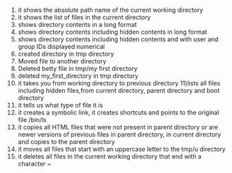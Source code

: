1) it shows the absolute path name of the current working directory
2) it shows the list of files in the current directory
3) shows directory contents in a long format
4) shows directory contents including hidden contents in long format
5) shows directory contents including hidden contents and with user and group IDs displayed numerical
6)  created directory in tmp directory
7) Moved file to another directory
8) Deleted betty file in tmp/my first directory
9) deleted my_first_directory in tmp directory
10) it takes you from working directory to previous directory
11)lists all files including hidden files,from current directory, parent directory and boot directory
12) it tells us what type of file it is
13) it creates a symbolic link, it creates shortcuts and points to the original file /bin/ls
14) it copies all HTML files that were not present in parent directory or are newer versions of previous files in parent directory, in current directory and copies to the parent directory
15) it moves all files that start with an uppercase letter to the tmp/u directory
16) it deletes all files in the current working directory that end with a character ~